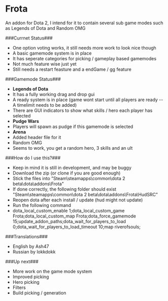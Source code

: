 Frota
=====

An addon for Dota 2, I intend for it to contain several sub game modes such as Legends of Dota and Random OMG

###Currnet Status###
 - One option voting works, it still needs more work to look nice though
 - A basic gamemode system is in place
  - It has seperate categories for picking / gameplay based gamemodes
  - Not much feature wise just yet
  - Still needs a restart feasture and a endGame / gg feature

###Gamemode Status###
 - **Legends of Dota**
  - It has a fully working drag and drop gui
  - A ready system is in place (game wont start until all players are ready -- A timelimit needs to be added)
  - There are GUI indicators to show what skills / hero each player has selected
 - **Pudge Wars**
  - Players will spawn as pudge if this gamemode is selected
 - **Arena**
  - Added header file for it
 - Random OMG
  - Seems to work, you get a random hero, 3 skills and an ult

###How do I use this?###
 - Keep in mind it is still in development, and may be buggy
 - Download the zip (or clone if you are good enough)
 - Stick the files into "Steam\steamapps\common\dota 2 beta\dota\addons\Frota"
 - If done correctly, the following folder should exist "Steam\steamapps\common\dota 2 beta\dota\addons\Frota\HudSRC"
 - Reopen dota after each install / update (hud might not update)
 - Run the following command
  - dota_local_custom_enable 1;dota_local_custom_game Frota;dota_local_custom_map Frota;dota_force_gamemode 15;update_addon_paths;dota_wait_for_players_to_load 0;dota_wait_for_players_to_load_timeout 10;map riverofsouls;

###Translations###
 - English by Ash47
 - Russian by lokkdokk

###Up next###
 - More work on the game mode system
 - Improved picking
  - Hero picking
  - Filters
  - Build picking / generation